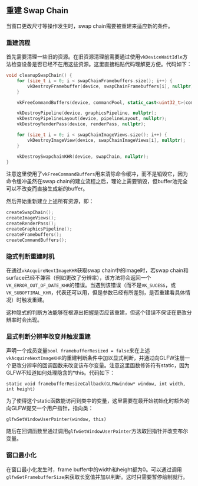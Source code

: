 ## 重建 Swap Chain

当窗口更改尺寸等操作发生时，swap chain需要被重建来适应新的条件。

### 重建流程

首先需要清理一些旧的资源。在旧资源清理前需要通过使用`vkDeviceWaitIdle`方法检查设备是否已经不在用这些资源。这里直接粘贴代码理解更方便。代码如下：

```c++
void cleanupSwapChain() {
    for (size_t i = 0; i < swapChainFramebuffers.size(); i++) {
        vkDestroyFramebuffer(device, swapChainFramebuffers[i], nullptr);
    }

    vkFreeCommandBuffers(device, commandPool, static_cast<uint32_t>(commandBuffers.size()), commandBuffers.data());

    vkDestroyPipeline(device, graphicsPipeline, nullptr);
    vkDestroyPipelineLayout(device, pipelineLayout, nullptr);
    vkDestroyRenderPass(device, renderPass, nullptr);

    for (size_t i = 0; i < swapChainImageViews.size(); i++) {
        vkDestroyImageView(device, swapChainImageViews[i], nullptr);
    }

    vkDestroySwapchainKHR(device, swapChain, nullptr);
}
```

注意这里使用了`vkFreeCommandBuffers`用来清除命令缓冲，而不是销毁它，因为命令缓冲虽然在swap chain的建立流程之后，理论上需要销毁，但buffer池完全可以不改变而直接生成新的buffer。

然后开始重新建立上述所有资源，即：

```c++
createSwapChain();
createImageViews();
createRenderPass();
createGraphicsPipeline();
createFramebuffers();
createCommandBuffers();
```

### 隐式判断重建时机

在通过`vkAcquireNextImageKHR`获取swap chain中的image时，若swap chain和surface已经不兼容（例如更改了分辨率），该方法将会返回一个`VK_ERROR_OUT_OF_DATE_KHR`的错误。当遇到该错误（而不是`VK_SUCESS`，或`VK_SUBOPTIMAL_KHR`，代表还可以用，但是参数已经有所差别，是否重建看具体情况）时触发重建。

这种隐式的判断方法能够在根源出把握是否应该重建，但这个错误不保证在更改分辨率时会出现。

### 显式判断分辨率改变并触发重建

声明一个成员变量`bool framebufferResized = false`来在上述`vkAcquireNextImageKHR`的重建判断条件中加以显式判断，并通过向GLFW注册一个更改分辨率的回调函数来改变该布尔变量。注意这里函数修饰符有static，因为GLFW不知道如何处理隐含的*this。代码如下：

`static void framebufferResizeCallback(GLFWwindow* window, int width, int height)`

为了使得这个static函数能访问到类中的变量，这里需要在最开始初始化时额外的向GLFW提交一个用户指针，指向类：

`glfwSetWindowUserPointer(window, this)`

随后在回调函数里通过调用`glfwGetWindowUserPointer`方法取回指针并改变布尔变量。

### 窗口最小化

在窗口最小化发生时，frame buffer中的width和height都为0。可以通过调用`glfwGetFramebufferSize`来获取长宽值并加以判断。这时只需要暂停绘制就行。
